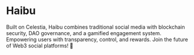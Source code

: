 # Haibu

Built on Celestia, Haibu combines traditional social media with blockchain security, DAO governance, and a gamified engagement system. Empowering users with transparency, control, and rewards. Join the future of Web3 social platforms! 🚀

